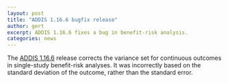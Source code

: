 ```yaml
---
layout: post
title: "ADDIS 1.16.6 bugfix release"
author: gert
excerpt: ADDIS 1.16.6 fixes a bug in benefit-risk analysis.
categories: news
---
```


The [ADDIS 1.16.6](/software/addis1/addis1.16) release corrects the variance set for continuous outcomes in single-study benefit-risk analyses. It was incorrectly based on the standard deviation of the outcome, rather than the standard error.
